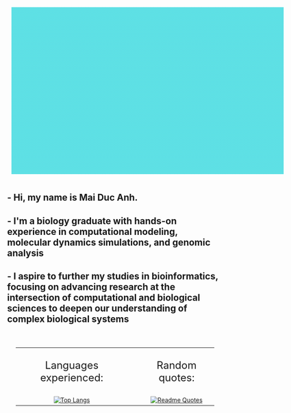 <div align="center" style="background: transparent; padding: 10px;">
  <a href="https://github.com/BlueSky2311">
    <img src="https://github.com/BlueSky2311/BlueSky2311/blob/main/Header.gif" alt="MasterHead" style="max-width: 1000px;" />
  </a>
</div>

## - Hi, my name is Mai Duc Anh. 
## - I'm a biology graduate with hands-on experience in computational modeling, molecular dynamics simulations, and genomic analysis
## - I aspire to further my studies in bioinformatics, focusing on advancing research at the intersection of computational and biological sciences to deepen our understanding of complex biological systems

<div align="center" style="background: rgba(255, 255, 255, 0); padding: 20px; border-radius: 15px; max-width: 800px; margin: 20px auto;">
  <table style="width: 100%;">
    <tr>
      <td align="center" style="padding-right: 20px;">
        <p style="font-size: 24px;"> Languages experienced:</p>
      </td>
      <td align="center" style="padding-left: 20px;">
        <p style="font-size: 24px;">Random quotes:</p>
      </td>
    </tr>
    <tr>
      <td align="center" style="padding-right: 20px;">
        <a href="https://github.com/BlueSky2311">
          <img src="https://github-readme-stats.vercel.app/api/top-langs/?username=BlueSky2311&layout=donut-vertical" alt="Top Langs" style="max-width: 300px;" />
        </a>
      </td>
      <td align="center" style="padding-left: 20px;">
        <a href="https://github.com/piyushsuthar/github-readme-quotes">
          <img src="https://quotes-github-readme.vercel.app/api?type=horizontal&theme=algolia" alt="Readme Quotes" style="max-width: 300px;" />
        </a>
      </td>
    </tr>
  </table>
</div>
